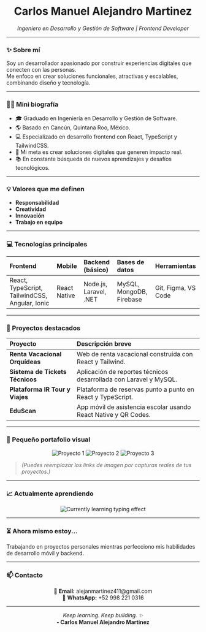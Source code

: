 <h1 align="center">Carlos Manuel Alejandro Martinez</h1>
<p align="center"><em>Ingeniero en Desarrollo y Gestión de Software | Frontend Developer</em></p>

---

### ✨ Sobre mí

Soy un desarrollador apasionado por construir experiencias digitales que conecten con las personas.  
Me enfoco en crear soluciones funcionales, atractivas y escalables, combinando diseño y tecnología.

---

### 🧑‍🎓 Mini biografía

- 🎓 Graduado en Ingeniería en Desarrollo y Gestión de Software.
- 🌎 Basado en Cancún, Quintana Roo, México.
- 💻 Especializado en desarrollo frontend con React, TypeScript y TailwindCSS.
- 🎯 Mi meta es crear soluciones digitales que generen impacto real.
- 📚 En constante búsqueda de nuevos aprendizajes y desafíos tecnológicos.

---

### 💡 Valores que me definen

- **Responsabilidad**
- **Creatividad**
- **Innovación**
- **Trabajo en equipo**

---

### 💻 Tecnologías principales

<div align="center">

| Frontend | Mobile | Backend (básico) | Bases de datos | Herramientas |
|:--------|:-------|:----------------|:---------------|:------------|
| React, TypeScript, TailwindCSS, Angular, Ionic | React Native | Node.js, Laravel, .NET | MySQL, MongoDB, Firebase | Git, Figma, VS Code |

</div>

---

### 🚀 Proyectos destacados

| Proyecto | Descripción breve |
|:--------|:------------------|
| **Renta Vacacional Orquídeas** | Web de renta vacacional construida con React y Tailwind. |
| **Sistema de Tickets Técnicos** | Aplicación de reportes técnicos desarrollada con Laravel y MySQL. |
| **Plataforma IR Tour y Viajes** | Plataforma de reservas punto a punto en React y TypeScript. |
| **EduScan** | App móvil de asistencia escolar usando React Native y QR Codes. |

---

### 🎨 Pequeño portafolio visual

<p align="center">
  <img src="https://via.placeholder.com/250x150.png?text=Renta+Vacacional" alt="Proyecto 1" />
  <img src="https://via.placeholder.com/250x150.png?text=Sistema+Tickets" alt="Proyecto 2" />
  <img src="https://via.placeholder.com/250x150.png?text=IR+Tour+Viajes" alt="Proyecto 3" />
</p>

> *(Puedes reemplazar los links de imagen por capturas reales de tus proyectos.)*

---

### 📈 Actualmente aprendiendo

<p align="center">
  <img src="https://readme-typing-svg.herokuapp.com?font=Fira+Code&weight=500&size=22&pause=1200&color=00BFFF&center=true&vCenter=true&width=500&height=60&lines=Currently+learning...+Node.js;Currently+learning...+MongoDB;Currently+learning...+Advanced+UI%2FUX+Design;Currently+learning...+React+Native+Animations" alt="Currently learning typing effect" />
</p>

---

### ⏳ Ahora mismo estoy...

Trabajando en proyectos personales mientras perfecciono mis habilidades de desarrollo móvil y backend.

---

### 📫 Contacto

<p align="center">
  📧 <strong>Email:</strong> alejanmartinez411@gmail.com <br/>
  📱 <strong>WhatsApp:</strong> +52 998 221 0316
</p>

---

<p align="center">
  <em>Keep learning. Keep building. ✨</em> <br/>
  <strong>- Carlos Manuel Alejandro Martinez</strong>
</p>
